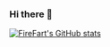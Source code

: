 ### Hi there 👋

[![FireFart's GitHub stats](https://github-readme-stats.vercel.app/api?username=FireFart)](https://github.com/anuraghazra/github-readme-stats)

<!--
**FireFart/FireFart** is a ✨ _special_ ✨ repository because its `README.md` (this file) appears on your GitHub profile.

Here are some ideas to get you started:

- 🔭 I’m currently working on ...
- 🌱 I’m currently learning ...
- 👯 I’m looking to collaborate on ...
- 🤔 I’m looking for help with ...
- 💬 Ask me about ...
- 📫 How to reach me: ...
- 😄 Pronouns: ...
- ⚡ Fun fact: ...
-->
